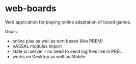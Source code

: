 web-boards
==========

Web application for playing online adaptation of board games.

Goals:
* online play as well as turn based (like PBEM)
* VASSAL modules import
* state on server - no need to send log files like in PBEL
* works on Desktop as well as Mobile 